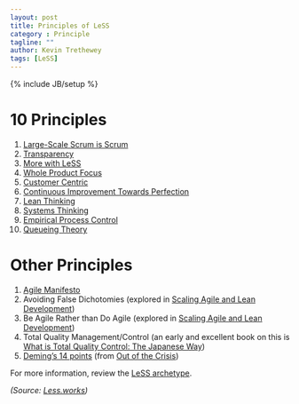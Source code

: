 ```yaml
---
layout: post
title: Principles of LeSS
category : Principle
tagline: ""
author: Kevin Trethewey
tags: [LeSS]
---
```

{% include JB/setup %}

# 10 Principles

1. [Large-Scale Scrum is Scrum](http://less.works/less/principles/large_scale_scrum_is_scrum.html)
1. [Transparency](http://less.works/less/principles/transparency.html)
1. [More with LeSS](http://less.works/less/principles/more-with-less.html)
1. [Whole Product Focus](http://less.works/less/principles/whole-product-focus.html)
1. [Customer Centric](http://less.works/less/principles/customer-centric.html)
1. [Continuous Improvement Towards Perfection](http://less.works/less/principles/continuous-improvement-towards-perfection.html)
1. [Lean Thinking](http://less.works/less/principles/lean-thinking.html)
1. [Systems Thinking](http://less.works/less/principles/systems-thinking.html)
1. [Empirical Process Control](http://less.works/less/principles/empirical-process-control.html)
1. [Queueing Theory](http://less.works/less/principles/queueing_theory.html)

# Other Principles

1. [Agile Manifesto](http://www.agilemanifesto.org/)
1. Avoiding False Dichotomies (explored in [Scaling Agile and Lean Development](http://www.amazon.com/Scaling-Lean-Agile-Development-Organizational/dp/0321480961))
1. Be Agile Rather than Do Agile (explored in [Scaling Agile and Lean Development](http://www.amazon.com/Scaling-Lean-Agile-Development-Organizational/dp/0321480961))
1. Total Quality Management/Control (an early and excellent book on this is [What is Total Quality Control: The Japanese Way](http://www.amazon.com/What-Total-Quality-Control-Japanese/dp/0139524339))
1. [Deming’s 14 points](https://deming.org/management-system/fourteenpoints) (from [Out of the Crisis](http://www.amazon.com/Out-Crisis-W-Edwards-Deming/dp/0262541157))

For more information, review the [LeSS archetype](/archetype/LeSS).

*(Source: [Less.works](http://less.works/less/principles/index.html))*
